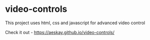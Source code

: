 # video-controls
This project uses html, css and javascript for advanced video control

Check it out - https://aeskay.github.io/video-controls/
